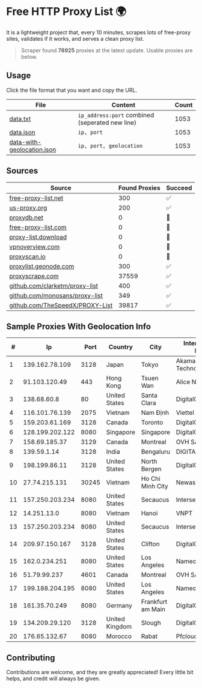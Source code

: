 
# Free HTTP Proxy List 🌍

It is a lightweight project that, every 10 minutes, scrapes lots of free-proxy sites, validates if it works, and serves a clean proxy list.


> Scraper found **78925** proxies at the latest update. Usable proxies are below.

## Usage

Click the file format that you want and copy the URL.


|File|Content|Count|
|----|-------|-----|
|[data.txt](https://raw.githubusercontent.com/themiralay/Proxy-List-World/master/data.txt)|`ip_address:port` combined (seperated new line)|1053|
|[data.json](https://raw.githubusercontent.com/themiralay/Proxy-List-World/master/data.json)|`ip, port`|1053|
|[data-with-geolocation.json](https://raw.githubusercontent.com/themiralay/Proxy-List-World/master/data-with-geolocation.json)|`ip, port, geolocation`|1053|

## Sources

|Source|Found Proxies|Succeed|
|------|-------------|-------|
|[free-proxy-list.net](https://free-proxy-list.net)|300|✅|
|[us-proxy.org](https://www.us-proxy.org)|200|✅|
|[proxydb.net](http://proxydb.net)|0|🚫|
|[free-proxy-list.com](https://free-proxy-list.com/?page=&port=&type%5B%5D=http&type%5B%5D=https&up_time=0&search=Search)|0|🚫|
|[proxy-list.download](https://www.proxy-list.download/HTTP)|0|🚫|
|[vpnoverview.com](https://vpnoverview.com/privacy/anonymous-browsing/free-proxy-servers)|0|🚫|
|[proxyscan.io](https://www.proxyscan.io)|0|🚫|
|[proxylist.geonode.com](https://proxylist.geonode.com/api/proxy-list?limit=300&page=1&sort_by=lastChecked&sort_type=desc&protocols=http,https)|300|✅|
|[proxyscrape.com](https://api.proxyscrape.com/v2/?request=displayproxies&protocol=http&timeout=10000&country=all&ssl=all&anonymity=all)|37559|✅|
|[github.com/clarketm/proxy-list](https://raw.githubusercontent.com/clarketm/proxy-list/master/proxy-list-raw.txt)|400|✅|
|[github.com/monosans/proxy-list](https://raw.githubusercontent.com/monosans/proxy-list/main/proxies/http.txt)|349|✅|
|[github.com/TheSpeedX/PROXY-List](https://raw.githubusercontent.com/TheSpeedX/PROXY-List/master/http.txt)|39817|✅|


## Sample Proxies With Geolocation Info

|#|Ip|Port|Country|City|Internet Service Provider|
|-|--|----|-------|----|-------------------------|
|1|139.162.78.109|3128|Japan|Tokyo|Akamai Technologies, Inc.|
|2|91.103.120.49|443|Hong Kong|Tsuen Wan|Alice Networks LTD|
|3|138.68.60.8|80|United States|Santa Clara|DigitalOcean, LLC|
|4|116.101.76.139|2075|Vietnam|Nam Định|Viettel Corporation|
|5|159.203.61.169|3128|Canada|Toronto|DigitalOcean, LLC|
|6|128.199.202.122|8080|Singapore|Singapore|DigitalOcean, LLC|
|7|158.69.185.37|3129|Canada|Montreal|OVH SAS|
|8|139.59.1.14|3128|India|Bengaluru|DIGITALOCEAN|
|9|198.199.86.11|3128|United States|North Bergen|DigitalOcean, LLC|
|10|27.74.215.131|30245|Vietnam|Ho Chi Minh City|Newass2011xDSLHN|
|11|157.250.203.234|8080|United States|Secaucus|Interserver, Inc|
|12|14.251.13.0|8080|Vietnam|Hanoi|VNPT|
|13|157.250.203.234|8080|United States|Secaucus|Interserver, Inc|
|14|209.97.150.167|3128|United States|Clifton|DigitalOcean, LLC|
|15|162.0.234.251|8080|United States|Los Angeles|Namecheap, Inc.|
|16|51.79.99.237|4601|Canada|Montreal|OVH SAS|
|17|199.188.204.195|8080|United States|Los Angeles|Namecheap, Inc.|
|18|161.35.70.249|8080|Germany|Frankfurt am Main|DigitalOcean, LLC|
|19|134.209.29.120|3128|United Kingdom|Slough|DigitalOcean, LLC|
|20|176.65.132.67|8080|Morocco|Rabat|Pfcloud UG|



## Contributing

Contributions are welcome, and they are greatly appreciated! Every
little bit helps, and credit will always be given.

